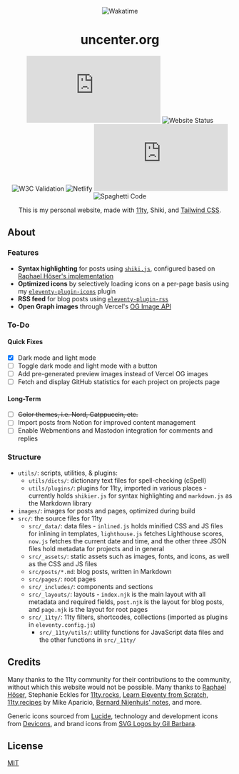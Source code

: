 <div align="center">

![Wakatime](https://wakatime.com/badge/user/44269a44-02c2-486c-a2ea-494b7071737e/project/37a0a8c7-515a-4f8e-90bc-cfab440d9035.svg?style=for-the-badge)

<h1>uncenter.org</h1>

![GitHub](https://img.shields.io/github/license/uncenter/uncenter.org?style=for-the-badge&color=blue)
![Website Status](https://img.shields.io/website?down_color=red&down_message=down&up_color=a&up_message=online&url=https%3A%2F%2Funcenter.org&style=for-the-badge)
![W3C Validation](https://img.shields.io/w3c-validation/html?targetUrl=https%3A%2F%2Funcenter.org&style=for-the-badge)
![Netlify](https://img.shields.io/netlify/0be102c8-f30f-48ad-a0f0-7fb84eea2740?style=for-the-badge&color=9cf)
![Last Commit Date](https://img.shields.io/github/last-commit/uncenter/uncenter.org?color=blueviolet&style=for-the-badge)
![Spaghetti Code](https://img.shields.io/badge/SPAGHETTI%20CODE-yes-important?style=for-the-badge)

This is my personal website, made with [11ty](https://www.11ty.dev/), Shiki, and [Tailwind CSS](https://tailwindcss.com/).

</div>

## About

### Features

- **Syntax highlighting** for posts using [`shiki.js`](https://github.com/shikijs/shiki), configured based on [Raphael Höser's implementation](https://www.hoeser.dev/blog/2023-02-01-syntax-highlight/)
- **Optimized icons** by selectively loading icons on a per-page basis using my [`eleventy-plugin-icons`](https://github.com/uncenter/eleventy-plugin-icons) plugin
- **RSS feed** for blog posts using [`eleventy-plugin-rss`](https://github.com/11ty/eleventy-plugin-rss)
- **Open Graph images** through Vercel's [OG Image API](https://og-image.vercel.app/)

### To-Do

#### Quick Fixes

- [x] Dark mode and light mode
- [ ] Toggle dark mode and light mode with a button
- [ ] Add pre-generated preview images instead of Vercel OG images
- [ ] Fetch and display GitHub statistics for each project on projects page

#### Long-Term

- [ ] ~~Color themes, i.e. Nord, Catppuccin, etc.~~
- [ ] Import posts from Notion for improved content management
- [ ] Enable Webmentions and Mastodon integration for comments and replies

### Structure

- `utils/`: scripts, utilities, & plugins:
  - `utils/dicts/`: dictionary text files for spell-checking (cSpell)
  - `utils/plugins/`: plugins for 11ty, imported in various places - currently holds `shikier.js` for syntax highlighting and `markdown.js` as the Markdown library
- `images/`: images for posts and pages, optimized during build
- `src/`: the source files for 11ty
  - `src/_data/`: data files - `inlined.js` holds minified CSS and JS files for inlining in templates, `lighthouse.js` fetches Lighthouse scores, `now.js` fetches the current date and time, and the other three JSON files hold metadata for projects and in general
  - `src/_assets/`: static assets such as images, fonts, and icons, as well as the CSS and JS files
  - `src/posts/*.md`: blog posts, written in Markdown
  - `src/pages/`: root pages
  - `src/_includes/`: components and sections
  - `src/_layouts/`: layouts - `index.njk` is the main layout with all metadata and required fields, `post.njk` is the layout for blog posts, and `page.njk` is the layout for root pages
  - `src/_11ty/`: 11ty filters, shortcodes, collections (imported as plugins in `eleventy.config.js`)
    - `src/_11ty/utils/`: utility functions for JavaScript data files and the other functions in `src/_11ty/`

## Credits

Many thanks to the 11ty community for their contributions to the community, without which this website would not be possible.
Many thanks to [Raphael Höser](https://www.hoeser.dev/), Stephanie Eckles for [11ty.rocks](https://11ty.rocks/), [Learn Eleventy from Scratch](https://learneleventyfromscratch.com/), [11ty.recipes](https://11ty.recipes/) by Mike Aparicio, [Bernard Nijenhuis' notes](https://bnijenhuis.nl/), and more.

Generic icons sourced from [Lucide](https://lucide.dev/), technology and development icons from [Devicons](https://devicon.dev/), and brand icons from [SVG Logos by Gil Barbara](https://github.com/gilbarbara/logos).

## License

[MIT](LICENSE.md)
